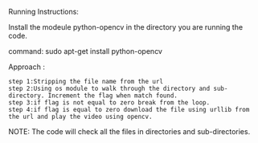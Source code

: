 Running Instructions:

Install the modeule python-opencv in the directory you are running the code.

command: sudo apt-get install python-opencv

Approach :

	step 1:Stripping the file name from the url
	step 2:Using os module to walk through the directory and sub-directory. Increment the flag when match found.
	step 3:if flag is not equal to zero break from the loop.
	step 4:if flag is equal to zero download the file using urllib from the url and play the video using opencv.
	
NOTE: The code will check all the files in directories and sub-directories.


